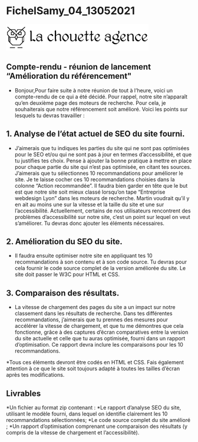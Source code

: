 # FichelSamy_04_13052021

![La chouette agence Projet 4](https://github.com/Samy-Fichel/FichelSamy_04_13052021/blob/master/img/la-chouette-agence.png)

## Compte-rendu - réunion de lancement “Amélioration du référencement"

* Bonjour,Pour faire suite à notre réunion de tout à l’heure, voici un compte-rendu de ce qui a été décidé.
  Pour rappel, notre site n’apparaît qu’en deuxième page des moteurs de recherche. Pour cela, je souhaiterais que notre référencement soit amélioré.
  Voici les points sur lesquels tu devras travailler : 

## 1. Analyse de l’état actuel de SEO du site fourni. 
* J’aimerais que tu indiques les parties du site qui ne sont pas optimisées pour le SEO et/ou qui ne sont pas à jour en termes d’accessibilité, et que tu justifies tes choix. 
  Pense à ajouter la bonne pratique à mettre en place pour chaque partie du site qui n’est pas optimisée, en citant tes sources. 
  J’aimerais que tu sélectionnes 10 recommandations pour améliorer le site.
  Je te laisse cocher ces 10 recommandations choisies dans la colonne “Action recommandée”.
  Il faudra bien garder en tête que le but est que notre site soit mieux classé lorsqu’on tape “Entreprise webdesign Lyon” dans les moteurs de recherche.
  Martin voudrait qu’il y en ait au moins une sur la vitesse et la taille du site et une sur l’accessibilité. Actuellement, certains de nos utilisateurs rencontrent des problèmes d’accessibilité sur notre site, c’est un point sur lequel on veut s’améliorer. 
  Tu devras donc ajouter les éléments nécessaires.

## 2. Amélioration du SEO du site. 
* Il faudra ensuite optimiser notre site en appliquant tes 10 recommandations à son contenu et à son code source.
  Tu devras pour cela fournir le code source complet de la version améliorée du site. 
  Le site doit passer le W3C pour HTML et CSS.

## 3. Comparaison des résultats.
* La vitesse de chargement des pages du site a un impact sur notre classement dans les résultats de recherche.
  Dans tes différentes recommandations, j’aimerais que tu prennes des mesures pour accélérer la vitesse de chargement, et que tu me démontres que cela fonctionne, grâce à des captures d’écran comparatives entre la version du site actuelle et celle que tu auras optimisée, fourni dans un rapport d’optimisation. 
  Ce rapport devra inclure les comparaisons pour les 10 recommandations.
  
*Tous ces éléments devront être codés en HTML et CSS.
 Fais également attention à ce que le site soit toujours adapté à toutes les tailles d’écran après tes modifications.
 
## Livrables

*Un fichier au format zip contenant : 
*Le rapport d’analyse SEO du site, utilisant le modèle fourni, dans lequel on identifie clairement les 10 recommandations sélectionnées;
*Le code source complet du site amélioré ;
*Un rapport d’optimisation comprenant une comparaison des résultats (y compris de la vitesse de chargement et l’accessibilité).
 
